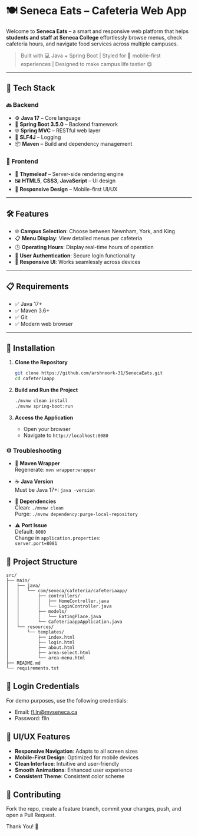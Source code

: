 # 🍽️ Seneca Eats – Cafeteria Web App

Welcome to **Seneca Eats** – a smart and responsive web platform that helps **students and staff at Seneca College** effortlessly browse menus, check cafeteria hours, and navigate food services across multiple campuses.

> Built with 💻 Java + Spring Boot | Styled for 📱 mobile-first experiences | Designed to make campus life tastier 😋

---

## 🚀 Tech Stack

### 🔙 Backend
- ⚙️ **Java 17** – Core language
- 🚀 **Spring Boot 3.5.0** – Backend framework
- 🌐 **Spring MVC** – RESTful web layer
- 🧰 **SLF4J** – Logging
- 📦 **Maven** – Build and dependency management

### 🎨 Frontend
- 🧩 **Thymeleaf** – Server-side rendering engine
- 🖼️ **HTML5**, **CSS3**, **JavaScript** – UI design
- 📱 **Responsive Design** – Mobile-first UI/UX

---

## 🛠️ Features

- 🌐 **Campus Selection**: Choose between Newnham, York, and King
- 📋 **Menu Display**: View detailed menus per cafeteria
- 🕒 **Operating Hours**: Display real-time hours of operation
- 🔐 **User Authentication**: Secure login functionality
- 📱 **Responsive UI**: Works seamlessly across devices

---

## 📋 Requirements

- ✅ Java 17+
- ✅ Maven 3.6+
- ✅ Git
- ✅ Modern web browser

---

## 🔧 Installation

1. **Clone the Repository**
   ```bash
   git clone https://github.com/arshnoork-31/SenecaEats.git
   cd cafeteriaapp
   ```

2. **Build and Run the Project**
   ```bash
   ./mvnw clean install
   ./mvnw spring-boot:run
   ```

3. **Access the Application**
   - Open your browser
   - Navigate to `http://localhost:8080`

### ⚙️ Troubleshooting

- 🔁 **Maven Wrapper**  
  Regenerate: `mvn wrapper:wrapper`

- ☕ **Java Version**  
  Must be Java 17+: `java -version`

- 🧹 **Dependencies**  
  Clean: `./mvnw clean`  
  Purge: `./mvnw dependency:purge-local-repository`

- ⚠️ **Port Issue**  
  Default: `8080`  
  Change in `application.properties`:  
  `server.port=8081`

## 📁 Project Structure

```
src/
├── main/
│   ├── java/
│   │   └── com/seneca/cafeteria/cafeteriaapp/
│   │       ├── controllers/
│   │       │   ├── HomeController.java
│   │       │   └── LoginController.java
│   │       ├── models/
│   │       │   └── EatingPlace.java
│   │       └── CafeteriaappApplication.java
│   └── resources/
│       └── templates/
│           ├── index.html
│           ├── login.html
│           ├── about.html
│           ├── area-select.html
│           └── area-menu.html
├── README.md
└── requirements.txt
```

## 🔑 Login Credentials

For demo purposes, use the following credentials:
- Email: fl.ln@myseneca.ca
- Password: flln

## 🎨 UI/UX Features

- **Responsive Navigation**: Adapts to all screen sizes
- **Mobile-First Design**: Optimized for mobile devices
- **Clean Interface**: Intuitive and user-friendly
- **Smooth Animations**: Enhanced user experience
- **Consistent Theme**: Consistent color scheme

## 🤝 Contributing

Fork the repo, create a feature branch, commit your changes, push, and open a Pull Request.

Thank You! 👋 
